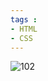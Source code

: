 ```yaml
---
tags : 
- HTML
- CSS
---
```


![102](https://static001.geekbang.org/resource/image/41/62/4153891927afac7f4c21ccf6a141f062.png?wh=590*604)

